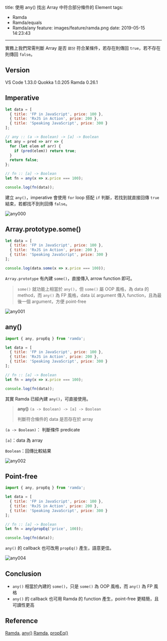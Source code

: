 title: 使用 any() 找出 Array 中符合部分條件的 Element
tags:
  - Ramda
  - Ramda/equals
  - Ramda/any
feature: images/feature/ramda.png
date: 2019-05-15 14:23:43
---
實務上我們常需判斷 Array 是否 `部分` 符合某條件，若存在則傳回 `true`，若不存在則傳回 `false`。

<!-- more -->

## Version

VS Code 1.33.0
Quokka 1.0.205
Ramda 0.26.1

## Imperative

```javascript
let data = [
  { title: 'FP in JavaScript', price: 100 },
  { title: 'RxJS in Action', price: 200 },
  { title: 'Speaking JavaScript', price: 300 }
];

// any :: (a -> Boolean) -> [a] -> Boolean
let any = pred => arr => {
  for (let elem of arr) {
    if (pred(elem)) return true;
  }
  return false;
};

// fn :: [a] -> Boolean
let fn = any(x => x.price === 100);

console.log(fn(data));
```

建立 `any()`，imperative 會使用 `for` loop 搭配 `if` 判斷，若找到就直接回傳  `true` 結束，若都找不到則回傳 `false`。

![any000](/images/ramda/any/any000.png)

## Array.prototype.some()

```javascript
let data = [
  { title: 'FP in JavaScript', price: 100 },
  { title: 'RxJS in Action', price: 200 },
  { title: 'Speaking JavaScript', price: 300 }
];

console.log(data.some(x => x.price === 100));
```

`Array.prototype` 有內建 `some()`，直接傳入 arrow function 即可。

> `some()` 就功能上相當於 `any()`，但 `some()` 屬 OOP 風格，為 data 的 method，而 `any()` 為 FP 風格，data 以 argument 傳入 function，且為最後一個 argument，方便 point-free

![any001](/images/ramda/any/any001.png)

## any()

```javascript
import { any, propEq } from 'ramda';

let data = [
  { title: 'FP in JavaScript', price: 100 },
  { title: 'RxJS in Action', price: 200 },
  { title: 'Speaking JavaScript', price: 300 }
];

// fn :: [a] -> Boolean
let fn = any(x => x.price === 100);

console.log(fn(data));
```

其實 Ramda 已經內建 `any()`，可直接使用。

> **any()**
> `(a -> Boolean) -> [a] -> Boolean`
>
> 判斷符合條件的 data 是否存在於 array 

`(a -> Boolean)`： 判斷條件 predicate

`[a]`：data 為 array

`Boolean`：回傳比較結果

![any002](/images/ramda/any/any002.png)

## Point-free

```javascript
import { any, propEq } from 'ramda';

let data = [
  { title: 'FP in JavaScript', price: 100 },
  { title: 'RxJS in Action', price: 200 },
  { title: 'Speaking JavaScript', price: 300 }
];

// fn :: [a] -> Boolean
let fn = any(propEq('price', 100));

console.log(fn(data));
```

`any()` 的 callback 也可改用 `propEq()` 產生，語意更佳。


![any004](/images/ramda/any/any004.png)

## Conclusion

* `any()` 相當於內建的 `some()`，只是 `some()` 為 OOP 風格，而 `any()` 為 FP 風格
* `any()` 的 callback 也可用 Ramda 的 function 產生，point-free 更精簡，且可讀性更高

## Reference

[Ramda](https://ramdajs.com), [any()](https://ramdajs.com/docs/#any)
[Ramda](https://ramdajs.com), [propEq()](https://ramdajs.com/docs/#propEq)